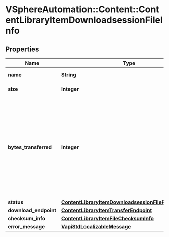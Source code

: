 # VSphereAutomation::Content::ContentLibraryItemDownloadsessionFileInfo

## Properties
Name | Type | Description | Notes
------------ | ------------- | ------------- | -------------
**name** | **String** | The name of the file. | 
**size** | **Integer** | The file size, in bytes. | [optional] 
**bytes_transferred** | **Integer** | The number of bytes that have been transferred by the server so far for making this file prepared for download. This value may stay at zero till the client starts downloading the file. | 
**status** | [**ContentLibraryItemDownloadsessionFilePrepareStatus**](ContentLibraryItemDownloadsessionFilePrepareStatus.md) |  | 
**download_endpoint** | [**ContentLibraryItemTransferEndpoint**](ContentLibraryItemTransferEndpoint.md) |  | [optional] 
**checksum_info** | [**ContentLibraryItemFileChecksumInfo**](ContentLibraryItemFileChecksumInfo.md) |  | [optional] 
**error_message** | [**VapiStdLocalizableMessage**](VapiStdLocalizableMessage.md) |  | [optional] 


